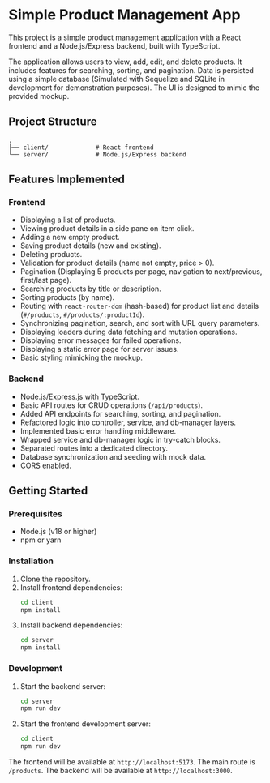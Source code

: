 # Simple Product Management App

This project is a simple product management application with a React frontend and a Node.js/Express backend, built with TypeScript.

The application allows users to view, add, edit, and delete products. It includes features for searching, sorting, and pagination. Data is persisted using a simple database (Simulated with Sequelize and SQLite in development for demonstration purposes). The UI is designed to mimic the provided mockup.

## Project Structure

```
.
├── client/             # React frontend
└── server/             # Node.js/Express backend
```

## Features Implemented

### Frontend

-   Displaying a list of products.
-   Viewing product details in a side pane on item click.
-   Adding a new empty product.
-   Saving product details (new and existing).
-   Deleting products.
-   Validation for product details (name not empty, price > 0).
-   Pagination (Displaying 5 products per page, navigation to next/previous, first/last page).
-   Searching products by title or description.
-   Sorting products (by name).
-   Routing with `react-router-dom` (hash-based) for product list and details (`#/products`, `#/products/:productId`).
-   Synchronizing pagination, search, and sort with URL query parameters.
-   Displaying loaders during data fetching and mutation operations.
-   Displaying error messages for failed operations.
-   Displaying a static error page for server issues.
-   Basic styling mimicking the mockup.

### Backend

-   Node.js/Express.js with TypeScript.
-   Basic API routes for CRUD operations (`/api/products`).
-   Added API endpoints for searching, sorting, and pagination.
-   Refactored logic into controller, service, and db-manager layers.
-   Implemented basic error handling middleware.
-   Wrapped service and db-manager logic in try-catch blocks.
-   Separated routes into a dedicated directory.
-   Database synchronization and seeding with mock data.
-   CORS enabled.

## Getting Started

### Prerequisites

-   Node.js (v18 or higher)
-   npm or yarn

### Installation

1.  Clone the repository.
2.  Install frontend dependencies:
    ```bash
    cd client
    npm install
    ```
3.  Install backend dependencies:
    ```bash
    cd server
    npm install
    ```

### Development

1.  Start the backend server:
    ```bash
    cd server
    npm run dev
    ```

2.  Start the frontend development server:
    ```bash
    cd client
    npm run dev
    ```

The frontend will be available at `http://localhost:5173`. The main route is `/products`.
The backend will be available at `http://localhost:3000`.